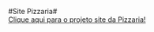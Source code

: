 #Site Pizzaria#<br>
<a href="https://vismartins.github.io/FastFood/">Clique aqui para o projeto site da Pizzaria!</a><br>
